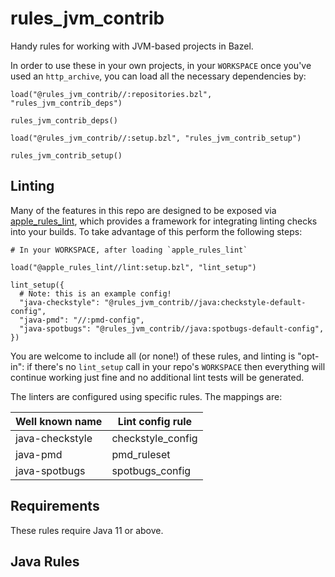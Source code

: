# rules_jvm_contrib

Handy rules for working with JVM-based projects in Bazel.

In order to use these in your own projects, in your `WORKSPACE` once
you've used an `http_archive`, you can load all the necessary
dependencies by:

```starlark
load("@rules_jvm_contrib//:repositories.bzl", "rules_jvm_contrib_deps")

rules_jvm_contrib_deps()

load("@rules_jvm_contrib//:setup.bzl", "rules_jvm_contrib_setup")

rules_jvm_contrib_setup()
```

## Linting

Many of the features in this repo are designed to be exposed via [apple_rules_lint][arl], which provides a framework for integrating linting checks into your builds. To take advantage of this perform the following steps:

```starlark
# In your WORKSPACE, after loading `apple_rules_lint`

load("@apple_rules_lint//lint:setup.bzl", "lint_setup")

lint_setup({
  # Note: this is an example config!
  "java-checkstyle": "@rules_jvm_contrib//java:checkstyle-default-config",
  "java-pmd": "//:pmd-config",
  "java-spotbugs": "@rules_jvm_contrib//java:spotbugs-default-config",
})
```

You are welcome to include all (or none!) of these rules, and linting
is "opt-in": if there's no `lint_setup` call in your repo's
`WORKSPACE` then everything will continue working just fine and no
additional lint tests will be generated.

The linters are configured using specific rules. The mappings are:

| Well known name | Lint config rule |
|-----------------|------------------|
| java-checkstyle | checkstyle_config |
| java-pmd | pmd_ruleset |
| java-spotbugs | spotbugs_config |

## Requirements

These rules require Java 11 or above.

## Java Rules

[arl]: https://github.com/apple/apple_rules_lint

